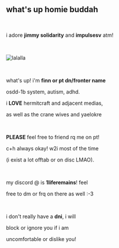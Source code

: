 ## what's up homie buddah

⠀

i adore **jimmy solidarity** and **impulsesv** atm!

⠀

![lalalla](https://files.catbox.moe/ydsmw3.png)

⠀

what's up! i'm **finn or pt dn/fronter name**

osdd-1b system, autism, adhd. 

i **LOVE** hermitcraft and adjacent medias,

as well as the crane wives and yaelokre

⠀

**PLEASE** feel free to friend rq me on pt!

c+h always okay! w2i most of the time 

(i exist a lot offtab or on disc LMAO).

⠀

my discord @ is **1liferemains**! feel

free to dm or frq on there as well :-3

⠀

i don't really have a **dni**, i will

block or ignore you if i am

uncomfortable or dislike you!
